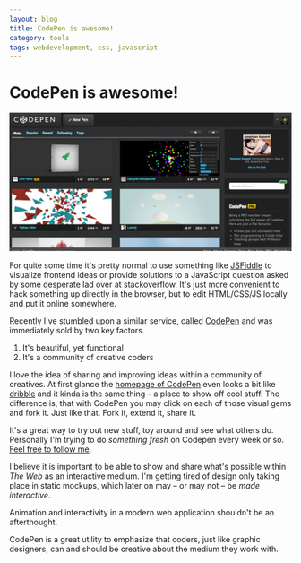 ```yaml
---
layout: blog
title: CodePen is awesome!
category: tools
tags: webdevelopment, css, javascript
---
```


# CodePen is awesome!

![](/images/codepen.png)

For quite some time it's pretty normal to use something like [JSFiddle](http://jsfiddle.net/) to visualize frontend ideas
or provide solutions to a JavaScript question asked by some desperate lad over at stackoverflow. It's just more convenient to hack something up directly in the
browser, but to edit HTML/CSS/JS locally and put it online somewhere.

Recently I've stumbled upon a similar service, called [CodePen](http://codepen.io/) and was immediately sold by two key factors.

1. It's beautiful, yet functional
2. It's a community of creative coders

I love the idea of sharing and improving ideas within a community of creatives.
At first glance the [homepage of CodePen](http://codepen.io/) even looks a bit like [dribble](http://dribbble.com/) and it kinda is the same thing – a place to show off cool stuff.
The difference is, that with CodePen you may click on each of those visual gems and fork it. Just like that. Fork it, extend it, share it.

It's a great way to try out new stuff, toy around and see what others do. Personally I'm trying to do *something fresh* on Codepen every week or so. [Feel free to follow me](http://codepen.io/saibotd).

I believe it is important to be able to show and share what's possible within *The Web* as an interactive medium. I'm getting tired of design only taking place in static mockups, which later on may – or may not – be *made interactive*.

Animation and interactivity in a modern web application shouldn't be an afterthought.

CodePen is a great utility to emphasize that coders, just like graphic designers, can and should be creative about the medium they work with.
